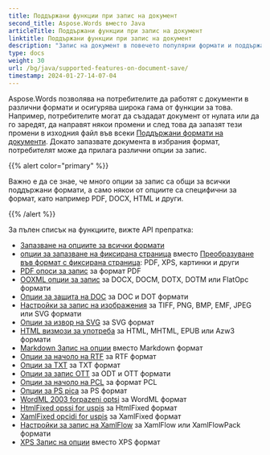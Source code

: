 ```yaml
---
title: Поддържани функции при запис на документ
second_title: Aspose.Words вместо Java
articleTitle: Поддържани функции при запис на документ
linktitle: Поддържани функции при запис на документ
description: "Запис на документ в повечето популярни формати и поддържа много Microsoft Word особености."
type: docs
weight: 30
url: /bg/java/supported-features-on-document-save/
timestamp: 2024-01-27-14-07-04
---
```


Aspose.Words позволява на потребителите да работят с документи в различни формати и осигурява широка гама от функции за това. Например, потребителите могат да създадат документ от нулата или да го заредят, да направят някои промени и след това да запазят тези промени в изходния файл във всеки [Поддържани формати на документи](/words/bg/java/supported-document-formats/). Докато запазвате документа в избрания формат, потребителят може да прилага различни опции за запис.

{{% alert color="primary" %}}

Важно е да се знае, че много опции за запис са общи за всички поддържани формати, а само някои от опциите са специфични за формат, като например PDF, DOCX, HTML и други.

{{% /alert %}}

За пълен списък на функциите, вижте API препратка:

- [Запазване на опциите за всички формати](https://reference.aspose.com/words/java/com.aspose.words/saveoptions/)
- [опции за запазване на фиксирана страница](https://reference.aspose.com/words/java/com.aspose.words/fixedpagesaveoptions/) вместо [Преобразуване във формат с фиксирана страница](/words/bg/java/converting-to-fixed-page-format/): PDF, XPS, картинки и други
- [PDF опоси за запис](https://reference.aspose.com/words/java/com.aspose.words/pdfsaveoptions/) за формат PDF
- [OOXML опции за запис](https://reference.aspose.com/words/java/com.aspose.words/ooxmlsaveoptions/) за DOCX, DOCM, DOTX, DOTM или FlatOpc формати
- [Опции за защита на DOC](https://reference.aspose.com/words/java/com.aspose.words/docsaveoptions/) за DOC и DOT формати
- [Настройки за запис на изображения](https://reference.aspose.com/words/java/com.aspose.words/imagesaveoptions/) за TIFF, PNG, BMP, EMF, JPEG или SVG формати
- [Опции за извор на SVG](https://reference.aspose.com/words/java/com.aspose.words/svgsaveoptions/) за SVG формат
- [HTML визмози за употреба](https://reference.aspose.com/words/java/com.aspose.words/htmlsaveoptions/) за HTML, MHTML, EPUB или Azw3 формати
- [Markdown Запис на опции](https://reference.aspose.com/words/java/com.aspose.words/markdownsaveoptions/) вместо Markdown формат
- [Опции за начоло на RTF](https://reference.aspose.com/words/java/com.aspose.words/rtfsaveoptions/) за RTF формат
- [Опции за TXT](https://reference.aspose.com/words/java/com.aspose.words/txtsaveoptions/) за TXT формат
- [Опции за запис OTT](https://reference.aspose.com/words/java/com.aspose.words/odtsaveoptions/) за ODT и OTT формати
- [Опции за начоло на PCL](https://reference.aspose.com/words/java/com.aspose.words/pclsaveoptions/) за формат PCL
- [Опции за PS pica](https://reference.aspose.com/words/java/com.aspose.words/pssaveoptions/) за PS формат
- [WordML 2003 forpazeni optsi](https://reference.aspose.com/words/java/com.aspose.words/wordml2003saveoptions/) за WordML формат
- [HtmlFixed opssi for uspis](https://reference.aspose.com/words/java/com.aspose.words/htmlfixedsaveoptions/) за HtmlFixed формат
- [XamlFixed opcidi for uspis](https://reference.aspose.com/words/java/com.aspose.words/xamlfixedsaveoptions/) за XamlFixed формат
- [Настройки за запис на XamlFlow](https://reference.aspose.com/words/java/com.aspose.words/xamlflowsaveoptions/) за XamlFlow или XamlFlowPack формати
- [XPS Запис на опции](https://reference.aspose.com/words/java/com.aspose.words/xpssaveoptions/) вместо XPS формат
